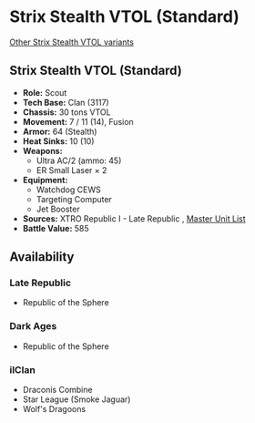 # Strix Stealth VTOL (Standard) 

[Other Strix Stealth VTOL variants](../strix_stealth_vtol.md) 

## Strix Stealth VTOL (Standard) 

- **Role:** Scout 
- **Tech Base:** Clan (3117) 
- **Chassis:** 30 tons VTOL 
- **Movement:** 7 / 11 (14), Fusion 
- **Armor:** 64 (Stealth) 
- **Heat Sinks:** 10 (10) 
- **Weapons:** 
  - Ultra AC/2 (ammo: 45) 
  - ER Small Laser × 2 
- **Equipment:** 
  - Watchdog CEWS 
  - Targeting Computer 
  - Jet Booster 
- **Sources:** XTRO Republic I - Late Republic , [Master Unit List](http://masterunitlist.info/Unit/Details/7298) 
- **Battle Value:** 585 

## Availability 

### Late Republic 

- Republic of the Sphere 

### Dark Ages 

- Republic of the Sphere 

### ilClan 

- Draconis Combine 
- Star League (Smoke Jaguar) 
- Wolf's Dragoons 

